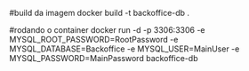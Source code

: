 #build da imagem
docker build -t backoffice-db .


#rodando o container
docker run -d -p 3306:3306 -e MYSQL_ROOT_PASSWORD=RootPassword -e MYSQL_DATABASE=Backoffice -e MYSQL_USER=MainUser -e MYSQL_PASSWORD=MainPassword backoffice-db